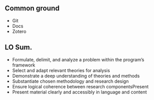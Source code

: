 ## Common ground
- Git
- Docs
- Zotero
## LO Sum.
- Formulate, delimit, and analyze a problem within the program’s framework
- Select and adapt relevant theories for analysis
- Demonstrate a deep understanding of theories and methods
- Substantiate chosen methodology and research design
- Ensure logical coherence between research componentsPresent
- Present material clearly and accessibly in language and content
